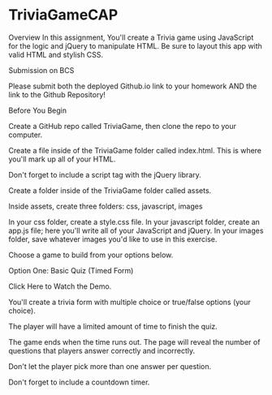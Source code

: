 # TriviaGameCAP

Overview
In this assignment, You'll create a Trivia game using JavaScript for the logic and jQuery to manipulate HTML. Be sure to layout this app with valid HTML and stylish CSS.

Submission on BCS

Please submit both the deployed Github.io link to your homework AND the link to the Github Repository!


Before You Begin


Create a GitHub repo called TriviaGame, then clone the repo to your computer.


Create a file inside of the TriviaGame folder called index.html. This is where you'll mark up all of your HTML.


Don't forget to include a script tag with the jQuery library.


Create a folder inside of the TriviaGame folder called assets.


Inside assets, create three folders: css, javascript, images

In your css folder, create a style.css file.
In your javascript folder, create an app.js file; here you'll write all of your JavaScript and jQuery.
In your images folder, save whatever images you'd like to use in this exercise.



Choose a game to build from your options below.



Option One: Basic Quiz (Timed Form)

Click Here to Watch the Demo.


You'll create a trivia form with multiple choice or true/false options (your choice).


The player will have a limited amount of time to finish the quiz.

The game ends when the time runs out. The page will reveal the number of questions that players answer correctly and incorrectly.



Don't let the player pick more than one answer per question.


Don't forget to include a countdown timer.
